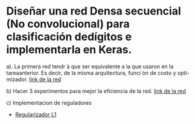 # Diseñar una red Densa secuencial (No convolucional) para clasificación dedígitos e implementarla en Keras.
 a). La primera red tendr ́a que ser equivalente a la que usaron en la tareaanterior.  Es decir, de la misma arquitectura, funci ́on de costo y opti-mizador. [link de la red](https://github.com/Jeremy-22/RN/blob/main/Red_densa_con_keras/reddensa.ipynb)

 b) Hacer 3 experimentos para mejor la eficiencia de la red. [link de la red](https://github.com/Jeremy-22/RN/blob/main/Red_densa_con_keras/reddensab.ipynb)

 c) Implementacion de reguladores 
 -  [Regularizador L1](https://github.com/Jeremy-22/RN/blob/main/Red_densa_con_keras/reddensac.ipynb)